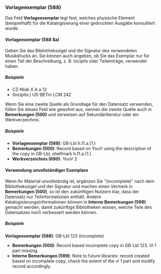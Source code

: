 ### Vorlageexemplar (588)

Das Feld **Vorlageexemplar** legt fest, welches physische Element (beispielhaft) für die Katalogisierung einer gedruckten Ausgabe konsultiert wurde.

#### Vorlageexemplar (588 $a)

Geben Sie das Bibliothekssigel und die Signatur des verwendeten Musikdrucks an. Sie können auch angeben, ob Sie das Exemplar nur für einen Teil der Beschreibung, z. B. Incipits oder Teileinträge, verwendet haben.

##### Beispiele

- CZ-Nlob X A a 12
- (Incipits:) US-BETm LCM 242

Wenn Sie eine zweite Quelle als Grundlage für den Datensatz verwenden, füllen Sie dieses Feld wie gewohnt aus, nennen die zweite Quelle auch in **Bemerkungen (500)** und verweisen auf Sekundärliteratur oder ein Werkverzeichnis.

##### Beispiele

- **Vorlageexemplar (588)**: GB-Lbl h.11.a.(1.)
- **Bemerkungen (500)**: Record based on YouV using the description of the copy in GB-Lbl, shelfmark h.11.a.(1.).
- **Werkverzeichnis (690)**: YouV 2

#### Verwendung unvollständiger Exemplare

Wenn Ihr Material unvollständig ist, ergänzen Sie "(incomplete)" nach dem Bibliothekssigel und der Signatur und machen einen Vermerk in **Bemerkungen (500)**, so ist den zukünftigen Nutzern klar, dass der Datensatz nur Teilinformationen enthält. Andere Katalogisierungsinformationen können in **Interne Bemerkungen (599)** gemacht werden, damit zukünftige Bibliotheken wissen, welche Teile des Datensatzes noch verbessert werden können.

##### Beispiele

**Vorlageexemplar (588)**: GB-Lbl 123 (incomplete)
- **Bemerkungen (500)**: Record based incomplete copy in GB-Lbl 123. Vl 1 part missing.
- **Interne Bemerkungen (599)**: Note to future libraries: record created based on incomplete copy; check the extent of the vl 1 part and modify record accordingly.  
